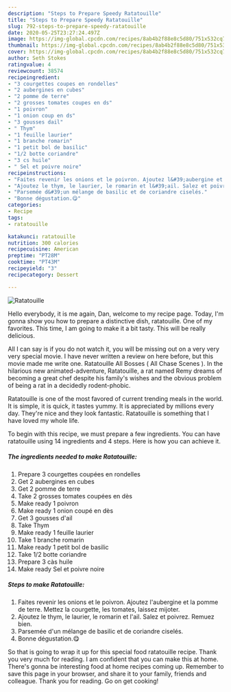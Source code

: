 ```yaml
---
description: "Steps to Prepare Speedy Ratatouille"
title: "Steps to Prepare Speedy Ratatouille"
slug: 792-steps-to-prepare-speedy-ratatouille
date: 2020-05-25T23:27:24.497Z
image: https://img-global.cpcdn.com/recipes/8ab4b2f88e8c5d80/751x532cq70/ratatouille-photo-principale-de-la-recette.jpg
thumbnail: https://img-global.cpcdn.com/recipes/8ab4b2f88e8c5d80/751x532cq70/ratatouille-photo-principale-de-la-recette.jpg
cover: https://img-global.cpcdn.com/recipes/8ab4b2f88e8c5d80/751x532cq70/ratatouille-photo-principale-de-la-recette.jpg
author: Seth Stokes
ratingvalue: 4
reviewcount: 38574
recipeingredient:
- "3 courgettes coupes en rondelles"
- "2 aubergines en cubes"
- "2 pomme de terre"
- "2 grosses tomates coupes en ds"
- "1 poivron"
- "1 onion coup en ds"
- "3 gousses dail"
- " Thym"
- "1 feuille laurier"
- "1 branche romarin"
- "1 petit bol de basilic"
- "1/2 botte coriandre"
- "3 cs huile"
- " Sel et poivre noire"
recipeinstructions:
- "Faites revenir les onions et le poivron. Ajoutez l&#39;aubergine et la pomme de terre. Mettez la courgette, les tomates, laissez mijoter."
- "Ajoutez le thym, le laurier, le romarin et l&#39;ail. Salez et poivrez. Remuez bien."
- "Parsemée d&#39;un mélange de basilic et de coriandre ciselés."
- "Bonne dégustation.😋"
categories:
- Recipe
tags:
- ratatouille

katakunci: ratatouille 
nutrition: 300 calories
recipecuisine: American
preptime: "PT28M"
cooktime: "PT43M"
recipeyield: "3"
recipecategory: Dessert

---
```



![Ratatouille](https://img-global.cpcdn.com/recipes/8ab4b2f88e8c5d80/751x532cq70/ratatouille-photo-principale-de-la-recette.jpg)

Hello everybody, it is me again, Dan, welcome to my recipe page. Today, I'm gonna show you how to prepare a distinctive dish, ratatouille. One of my favorites. This time, I am going to make it a bit tasty. This will be really delicious.

All I can say is if you do not watch it, you will be missing out on a very very very special movie. I have never written a review on here before, but this movie made me write one. Ratatouille All Bosses ( All Chase Scenes ). In the hilarious new animated-adventure, Ratatouille, a rat named Remy dreams of becoming a great chef despite his family&#39;s wishes and the obvious problem of being a rat in a decidedly rodent-phobic.

Ratatouille is one of the most favored of current trending meals in the world. It is simple, it is quick, it tastes yummy. It is appreciated by millions every day. They're nice and they look fantastic. Ratatouille is something that I have loved my whole life.


To begin with this recipe, we must prepare a few ingredients. You can have ratatouille using 14 ingredients and 4 steps. Here is how you can achieve it.

<!--inarticleads1-->

##### The ingredients needed to make Ratatouille:

1. Prepare 3 courgettes coupées en rondelles
1. Get 2 aubergines en cubes
1. Get 2 pomme de terre
1. Take 2 grosses tomates coupées en dès
1. Make ready 1 poivron
1. Make ready 1 onion coupé en dès
1. Get 3 gousses d&#39;ail
1. Take  Thym
1. Make ready 1 feuille laurier
1. Take 1 branche romarin
1. Make ready 1 petit bol de basilic
1. Take 1/2 botte coriandre
1. Prepare 3 càs huile
1. Make ready  Sel et poivre noire




<!--inarticleads2-->

##### Steps to make Ratatouille:

1. Faites revenir les onions et le poivron. Ajoutez l&#39;aubergine et la pomme de terre. Mettez la courgette, les tomates, laissez mijoter.
1. Ajoutez le thym, le laurier, le romarin et l&#39;ail. Salez et poivrez. Remuez bien.
1. Parsemée d&#39;un mélange de basilic et de coriandre ciselés.
1. Bonne dégustation.😋




So that is going to wrap it up for this special food ratatouille recipe. Thank you very much for reading. I am confident that you can make this at home. There's gonna be interesting food at home recipes coming up. Remember to save this page in your browser, and share it to your family, friends and colleague. Thank you for reading. Go on get cooking!
